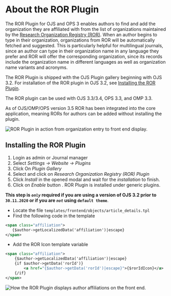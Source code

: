 # About the ROR Plugin

The ROR Plugin for OJS and OPS 3 enables authors to find and add the organization they are affiliated with from the list of organizations maintained by the [Research Organization Registry (ROR)](https://ror.org). When an author begins to type in their organization, organizations from ROR will be automatically fetched and suggested. This is particularly helpful for multilingual journals, since an author can type in their organization name in any language they prefer and ROR will offer the corresponding organization, since its records include the organization name in different languages as well as organization name variants and acronyms. 

The ROR Plugin is shipped with the OJS Plugin gallery beginning with OJS 3.2. For installation of the ROR plugin in OJS 3.2, see [Installing the ROR Plugin](#installing-the-ror-plugin). 

The ROR plugin can be used with OJS 3.3/3.4, OPS 3.3, and OMP 3.3.

As of OJS/OMP/OPS version 3.5 ROR has been integrated into the core application, meaning RORs for authors can be added without installing the plugin.

![ROR Plugin in action from organization entry to front end display.](assets/ror-plugin.gif)

## Installing the ROR Plugin

 1. Login as admin or Journal manager
 1. Select _Settings -> Website -> Plugins_
 1. Click On _Plugin Gallery_
 1. Select and click on _Research Organization Registry (ROR) Plugin_
 1. Click _Install_ in the opened modal and wait for the _installation_ to finish.
 1.  Click on _Enable_ button . ROR Plugin is installed under generic plugins.

**This step is _`only`_ required if you are using a version of OJS 3.2 prior to `30.11.2020` or if you are _`not`_ using `default theme`**.

 *  Locate the file `templates/frontend/objects/article_details.tpl`
 *   Find the following code in the template
 ```xml
<span class="affiliation">
    {$author->getLocalizedData('affiliation')|escape}
</span>
```
*  Add the ROR Icon template variable
```xml
<span class="affiliation">
    {$author->getLocalizedData('affiliation')|escape}
    {if $author->getData('rorId')}
        <a href="{$author->getData('rorId')|escape}">{$rorIdIcon}</a>
    {/if}
</span>
```

![How the ROR Plugin displays author affiliations on the front end.](assets/ror-display.png)
